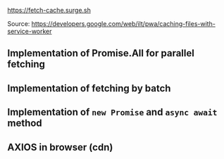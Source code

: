 https://fetch-cache.surge.sh

Source: https://developers.google.com/web/ilt/pwa/caching-files-with-service-worker

## Implementation of Promise.All for parallel fetching

## Implementation of fetching by batch

## Implementation of `new Promise` and `async await` method

## AXIOS in browser (cdn)

